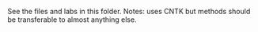 See the files and labs in this folder.  Notes:  uses CNTK but methods should be transferable to almost anything else.  